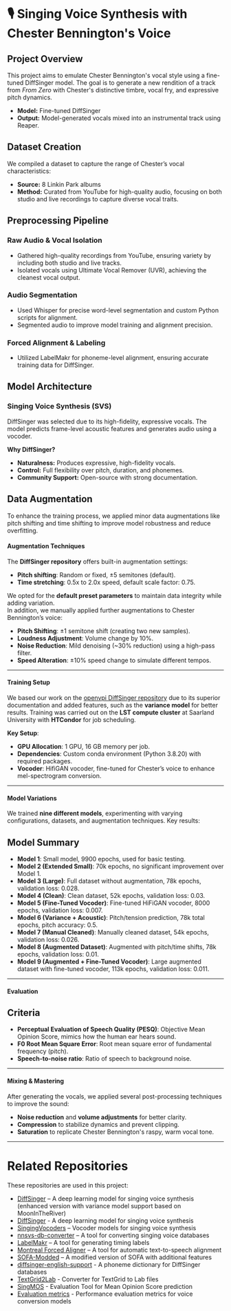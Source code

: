 # 🎙️ Singing Voice Synthesis with Chester Bennington's Voice


## Project Overview
This project aims to emulate Chester Bennington's vocal style using a fine-tuned DiffSinger model. The goal is to generate a new rendition of a track from *From Zero* with Chester's distinctive timbre, vocal fry, and expressive pitch dynamics.

- **Model:** Fine-tuned DiffSinger
- **Output:** Model-generated vocals mixed into an instrumental track using Reaper.

## Dataset Creation
We compiled a dataset to capture the range of Chester’s vocal characteristics:

- **Source:** 8 Linkin Park albums 
- **Method:** Curated from YouTube for high-quality audio, focusing on both studio and live recordings to capture diverse vocal traits.

## Preprocessing Pipeline

### Raw Audio & Vocal Isolation
- Gathered high-quality recordings from YouTube, ensuring variety by including both studio and live tracks.
- Isolated vocals using Ultimate Vocal Remover (UVR), achieving the cleanest vocal output.

### Audio Segmentation
- Used Whisper for precise word-level segmentation and custom Python scripts for alignment.
- Segmented audio to improve model training and alignment precision.

### Forced Alignment & Labeling
- Utilized LabelMakr for phoneme-level alignment, ensuring accurate training data for DiffSinger.

## Model Architecture

### Singing Voice Synthesis (SVS)
DiffSinger was selected due to its high-fidelity, expressive vocals. The model predicts frame-level acoustic features and generates audio using a vocoder.

**Why DiffSinger?**
- **Naturalness:** Produces expressive, high-fidelity vocals.
- **Control:** Full flexibility over pitch, duration, and phonemes.
- **Community Support:** Open-source with strong documentation.

## Data Augmentation
To enhance the training process, we applied minor data augmentations like pitch shifting and time shifting to improve model robustness and reduce overfitting.


#### Augmentation Techniques

The **DiffSinger repository** offers built-in augmentation settings:
- **Pitch shifting**: Random or fixed, ±5 semitones (default).
- **Time stretching**: 0.5x to 2.0x speed, default scale factor: 0.75.

We opted for the **default preset parameters** to maintain data integrity while adding variation.  
In addition, we manually applied further augmentations to Chester Bennington’s voice:
- **Pitch Shifting**: ±1 semitone shift (creating two new samples).
- **Loudness Adjustment**: Volume change by 10%.
- **Noise Reduction**: Mild denoising (~30% reduction) using a high-pass filter.
- **Speed Alteration**: ±10% speed change to simulate different tempos.

---

#### Training Setup

We based our work on the [openvpi DiffSinger repository](https://github.com/openvpi/DiffSinger) due to its superior documentation and added features, such as the **variance model** for better results. Training was carried out on the **LST compute cluster** at Saarland University with **HTCondor** for job scheduling.

**Key Setup**:
- **GPU Allocation**: 1 GPU, 16 GB memory per job.
- **Dependencies**: Custom conda environment (Python 3.8.20) with required packages.
- **Vocoder**: HifiGAN vocoder, fine-tuned for Chester’s voice to enhance mel-spectrogram conversion.

---

#### Model Variations

We trained **nine different models**, experimenting with varying configurations, datasets, and augmentation techniques. Key results:

##  Model Summary

- **Model 1**: Small model, 9900 epochs, used for basic testing.
- **Model 2 (Extended Small)**: 70k epochs, no significant improvement over Model 1.
- **Model 3 (Large)**: Full dataset without augmentation, 78k epochs, validation loss: 0.028.
- **Model 4 (Clean)**: Clean dataset, 52k epochs, validation loss: 0.03.
- **Model 5 (Fine-Tuned Vocoder)**: Fine-tuned HiFiGAN vocoder, 8000 epochs, validation loss: 0.007.
- **Model 6 (Variance + Acoustic)**: Pitch/tension prediction, 78k total epochs, pitch accuracy: 0.5.
- **Model 7 (Manual Cleaned)**: Manually cleaned dataset, 54k epochs, validation loss: 0.026.
- **Model 8 (Augmented Dataset)**: Augmented with pitch/time shifts, 78k epochs, validation loss: 0.01.
- **Model 9 (Augmented + Fine-Tuned Vocoder)**: Large augmented dataset with fine-tuned vocoder, 113k epochs, validation loss: 0.011.

---

#### Evaluation

## Criteria

- **Perceptual Evaluation of Speech Quality (PESQ)**: Objective Mean Opinion Score, mimics how the human ear hears sound.
- **F0 Root Mean Square Error**: Root mean square error of fundamental frequency (pitch).
- **Speech-to-noise ratio**: Ratio of speech to background noise.

---

#### Mixing & Mastering

After generating the vocals, we applied several post-processing techniques to improve the sound:
- **Noise reduction** and **volume adjustments** for better clarity.
- **Compression** to stabilize dynamics and prevent clipping.
- **Saturation** to replicate Chester Bennington's raspy, warm vocal tone.

---

# Related Repositories

These repositories are used in this project:

- [DiffSinger](https://github.com/openvpi/DiffSinger) – A deep learning model for singing voice synthesis (enhanced version with variance model support based on MoonInTheRiver)
- [DiffSinger](https://github.com/MoonInTheRiver/DiffSinger) - A deep learning model for singing voice synthesis
- [SingingVocoders](https://github.com/openvpi/SingingVocoders) – Vocoder models for singing voice synthesis  
- [nnsvs-db-converter](https://github.com/UtaUtaUtau/nnsvs-db-converter) – A tool for converting singing voice databases  
- [LabelMakr](https://github.com/spicytigermeat/LabelMakr) – A tool for generating timing labels  
- [Montreal Forced Aligner](https://github.com/MontrealCorpusTools/Montreal-Forced-Aligner) – A tool for automatic text-to-speech alignment  
- [SOFA-Modded](https://github.com/Greenleaf2001/SOFA-Modded) – A modified version of SOFA with additional features
- [diffsinger-english-support](https://github.com/intunist/diffsinger-english-support) - A phoneme dictionary for DiffSinger databases
- [TextGrid2Lab](https://github.com/siship/TextGrid2Lab-Conversion) - Converter for TextGrid to Lab files
- [SingMOS](https://github.com/South-Twilight/SingMOS) - Evaluation Tool for Mean Opinion Score prediction
- [Evaluation metrics](https://github.com/SandyPanda-MLDL/-Evaluation-Metrics-Used-For-The-Performance-Evaluation-of-Voice-Conversion-VC-Models) - Performance evaluation metrics for voice conversion models





